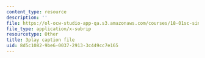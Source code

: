```yaml
---
content_type: resource
description: ''
file: https://ol-ocw-studio-app-qa.s3.amazonaws.com/courses/18-01sc-single-variable-calculus-fall-2010/8d5c10829be6003729133c449cc7e165_W7sNkRpcydk.srt
file_type: application/x-subrip
resourcetype: Other
title: 3play caption file
uid: 8d5c1082-9be6-0037-2913-3c449cc7e165
---
```

